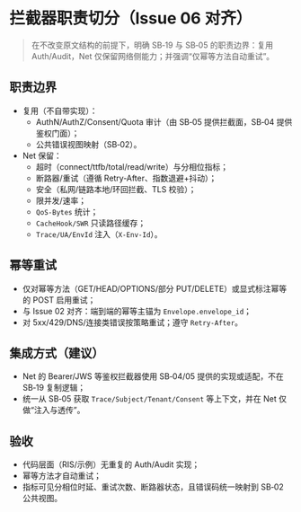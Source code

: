 # 拦截器职责切分（Issue 06 对齐）

> 在不改变原文结构的前提下，明确 SB‑19 与 SB‑05 的职责边界：复用 Auth/Audit，Net 仅保留网络侧能力；并强调“仅幂等方法自动重试”。

## 职责边界

- 复用（不自带实现）：
  - AuthN/AuthZ/Consent/Quota 审计（由 SB‑05 提供拦截面，SB‑04 提供鉴权门面）；
  - 公共错误视图映射（SB‑02）。
- Net 保留：
  - 超时（connect/ttfb/total/read/write）与分相位指标；
  - 断路器/重试（遵循 Retry‑After、指数退避+抖动）；
  - 安全（私网/链路本地/环回拦截、TLS 校验）；
  - 限并发/速率；
  - `QoS‑Bytes` 统计；
  - `CacheHook/SWR` 只读路径缓存；
  - `Trace/UA/EnvId` 注入（`X-Env-Id`）。

## 幂等重试

- 仅对幂等方法（GET/HEAD/OPTIONS/部分 PUT/DELETE）或显式标注幂等的 POST 启用重试；
- 与 Issue 02 对齐：端到端的幂等主锚为 `Envelope.envelope_id`；
- 对 5xx/429/DNS/连接类错误按策略重试；遵守 `Retry‑After`。

## 集成方式（建议）

- Net 的 Bearer/JWS 等鉴权拦截器使用 SB‑04/05 提供的实现或适配，不在 SB‑19 复制逻辑；
- 统一从 SB‑05 获取 `Trace/Subject/Tenant/Consent` 等上下文，并在 Net 仅做“注入与透传”。

## 验收

- 代码层面（RIS/示例）无重复的 Auth/Audit 实现；
- 幂等方法才自动重试；
- 指标可见分相位时延、重试次数、断路器状态，且错误码统一映射到 SB‑02 公共视图。
